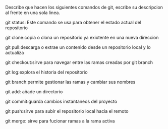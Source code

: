 Describe que hacen los siguientes comandos de git, escribe su descripcion al frente en una sola linea.

git status: Este comando se usa para obtener el estado actual del repositorio

git clone:copia o clona un repositorio ya exixtente en una nueva direccion 

git pull:descarga o extrae un contenido desde un repositorio local y lo actualiza 

git checkout:sirve para navegar entre las ramas creadas por git branch

git log:explora el historia del repositorio

git branch:permite gestionar las ramas y cambiar sus nombres

git add: añade un directorio 

git commit:guarda cambios instantaneos del proyecto

git push:sirve para subir el repositorio local hacia el remoto

git merge: sirve para fucionar ramas a la rama activa
